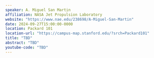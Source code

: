 ```yaml
---
speaker: A. Miguel San Martin
affiliation: NASA Jet Propulsion Laboratory
website: "https://www.nae.edu/238698/A-Miguel-San-Martin"
date: 2024-09-27T15:00:00-0000
location: Packard 101
location-url: "https://campus-map.stanford.edu/?srch=Packard101"
title: "TBD"
abstract: "TBD"
youtube-code: "TBD"
---
```

